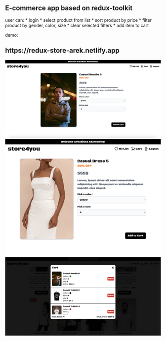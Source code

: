 <h2>E-commerce app based on redux-toolkit</h2>
user can:
  * login
  * select product from list
  * sort product by price
  * filter product by gender, color, size
  * clear selected filters
  * add item to cart

demo:

<h2>https://redux-store-arek.netlify.app</h2>
<img width="600" alt="image" src="./src/assets/images/Store1.png">
<br>
<img width="600" alt="image" src="./src/assets/images/Store3.png">
<br>
<img width="600" alt="image" src="./src/assets/images/Store2.png">

